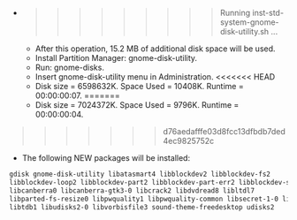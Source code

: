 * >>>>>>>>> Running inst-std-system-gnome-disk-utility.sh ...
  * After this operation, 15.2 MB of additional disk space will be used.
  * Install Partition Manager: gnome-disk-utility.
  * Run: gnome-disks.
  * Insert gnome-disk-utility menu in Administration.
<<<<<<< HEAD
  * Disk size = 6598632K. Space Used = 10408K. Runtime = 00:00:00:07.
=======
  * Disk size = 7024372K. Space Used = 9796K. Runtime = 00:00:00:04.
>>>>>>> d76aedafffe03d8fcc13dfbdb7ded4ec9825752c
  * The following NEW packages will be installed:
  ```bash
gdisk gnome-disk-utility libatasmart4 libblockdev2 libblockdev-fs2
libblockdev-loop2 libblockdev-part2 libblockdev-part-err2 libblockdev-swap2 libblockdev-utils2
libcanberra0 libcanberra-gtk3-0 libcrack2 libdvdread8 libltdl7
libparted-fs-resize0 libpwquality1 libpwquality-common libsecret-1-0 libsecret-common
libtdb1 libudisks2-0 libvorbisfile3 sound-theme-freedesktop udisks2
  ```
